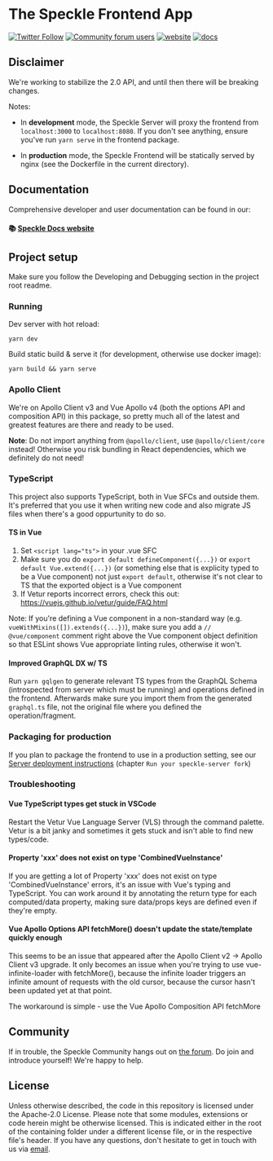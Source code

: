 # The Speckle Frontend App

[![Twitter Follow](https://img.shields.io/twitter/follow/SpeckleSystems?style=social)](https://twitter.com/SpeckleSystems) [![Community forum users](https://img.shields.io/discourse/users?server=https%3A%2F%2Fspeckle.community&style=flat-square&logo=discourse&logoColor=white)](https://speckle.community) [![website](https://img.shields.io/badge/https://-speckle.systems-royalblue?style=flat-square)](https://speckle.systems) [![docs](https://img.shields.io/badge/docs-speckle.guide-orange?style=flat-square&logo=read-the-docs&logoColor=white)](https://speckle.guide/dev/)

## Disclaimer

We're working to stabilize the 2.0 API, and until then there will be breaking changes.

Notes:

- In **development** mode, the Speckle Server will proxy the frontend from `localhost:3000` to `localhost:8080`. If you don't see anything, ensure you've run `yarn serve` in the frontend package.

- In **production** mode, the Speckle Frontend will be statically served by nginx (see the Dockerfile in the current directory).

## Documentation

Comprehensive developer and user documentation can be found in our:

#### 📚 [Speckle Docs website](https://speckle.guide/dev/)

## Project setup

Make sure you follow the Developing and Debugging section in the project root readme.

### Running

Dev server with hot reload:

```
yarn dev
```

Build static build & serve it (for development, otherwise use docker image):

```
yarn build && yarn serve
```

### Apollo Client

We're on Apollo Client v3 and Vue Apollo v4 (both the options API and composition API) in this package, so pretty much all of the latest and greatest features are there and ready to be used.

**Note**: Do not import anything from `@apollo/client`, use `@apollo/client/core` instead! Otherwise you risk bundling in React dependencies, which we definitely do not need!

### TypeScript

This project also supports TypeScript, both in Vue SFCs and outside them. It's preferred that you use it when writing new code and also migrate JS files when there's a good oppurtunity to do so.

#### TS in Vue

1. Set `<script lang="ts">` in your .vue SFC
1. Make sure you do `export default defineComponent({...})` or `export default Vue.extend({...})` (or something else that is explicity typed to be a Vue component) not just `export default`, otherwise it's not clear to TS that the exported object is a Vue component
1. If Vetur reports incorrect errors, check this out: https://vuejs.github.io/vetur/guide/FAQ.html

Note: If you're defining a Vue component in a non-standard way (e.g. `vueWithMixins([]).extends({...})`), make sure you add a `// @vue/component` comment right above the Vue component object definition so that ESLint shows Vue appropriate linting rules, otherwise it won't.

#### Improved GraphQL DX w/ TS

Run `yarn gqlgen` to generate relevant TS types from the GraphQL Schema (introspected from server which must be running) and operations defined in the frontend. Afterwards make sure you import them from the generated `graphql.ts` file, not the original file where you defined the operation/fragment.

### Packaging for production

If you plan to package the frontend to use in a production setting, see our [Server deployment instructions](https://speckle.guide/dev/server-setup.html) (chapter `Run your speckle-server fork`)

### Troubleshooting

#### Vue TypeScript types get stuck in VSCode

Restart the Vetur Vue Language Server (VLS) through the command palette. Vetur is a bit janky and sometimes it gets stuck and isn't able to find new types/code.

#### Property 'xxx' does not exist on type 'CombinedVueInstance'

If you are getting a lot of Property 'xxx' does not exist on type 'CombinedVueInstance' errors, it's an issue with Vue's typing and TypeScript. You can work around it by annotating the return type for each computed/data property, making sure data/props keys are defined even if they're empty.

#### Vue Apollo Options API fetchMore() doesn't update the state/template quickly enough

This seems to be an issue that appeared after the Apollo Client v2 -> Apollo Client v3 upgrade. It only becomes an issue when you're trying to use vue-infinite-loader with fetchMore(), because the infinite loader triggers an infinite amount of requests with the old cursor, because the cursor hasn't been updated yet at that point.

The workaround is simple - use the Vue Apollo Composition API fetchMore

## Community

If in trouble, the Speckle Community hangs out on [the forum](https://speckle.community). Do join and introduce yourself! We're happy to help.

## License

Unless otherwise described, the code in this repository is licensed under the Apache-2.0 License. Please note that some modules, extensions or code herein might be otherwise licensed. This is indicated either in the root of the containing folder under a different license file, or in the respective file's header. If you have any questions, don't hesitate to get in touch with us via [email](mailto:hello@speckle.systems).
